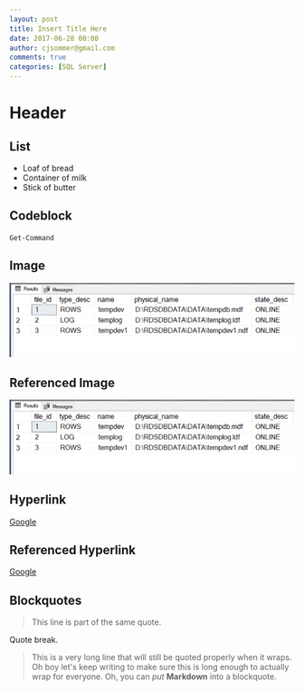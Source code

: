 ```yaml
---
layout: post
title: Insert Title Here
date: 2017-06-28 00:00
author: cjsommer@gmail.com
comments: true
categories: [SQL Server]
---
```

<!-- Image and URL references used in this post -->

<!-- Content -->

# Header 

## List
* Loaf of bread
* Container of milk
* Stick of butter

## Codeblock
```
Get-Command
```

## Image
![Database Files After](/img/2017/08/database_files_after.png)

## Referenced Image
[img_database_files]: /img/2017/08/database_files_after.png
![Database Files After][img_database_files]

## Hyperlink
[Google](http://www.google.com)

## Referenced Hyperlink
[link_google]: http://www.google.com
[Google][link_google]

## Blockquotes
> This line is part of the same quote.

Quote break.

> This is a very long line that will still be quoted properly when it wraps. Oh boy let's keep writing to make sure this is long enough to actually wrap for everyone. Oh, you can *put* **Markdown** into a blockquote. 